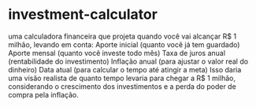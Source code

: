 # investment-calculator
 uma calculadora financeira que projeta quando você vai alcançar R$ 1 milhão, levando em conta:  Aporte inicial (quanto você já tem guardado) Aporte mensal (quanto você investe todo mês) Taxa de juros anual (rentabilidade do investimento) Inflação anual (para ajustar o valor real do dinheiro) Data atual (para calcular o tempo até atingir a meta) Isso daria uma visão realista de quanto tempo levaria para chegar a R$ 1 milhão, considerando o crescimento dos investimentos e a perda do poder de compra pela inflação.
